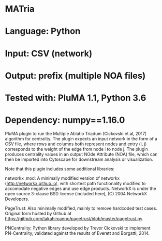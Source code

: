 # MATria
# Language: Python
# Input: CSV (network)
# Output: prefix (multiple NOA files)
# Tested with: PluMA 1.1, Python 3.6
# Dependency: numpy==1.16.0 

PluMA plugin to run the Multiple Ablatio Triadum (Cickovski et al, 2017) algorithm for centrality.
The plugin expects an input network in the form of a CSV file, where rows and columns both
represent nodes and entry (i, j) corresponds to the weight of the edge from node i to node j.
The plugin produces centrality values in an output NOde Attribute (NOA) file, which can then
be imported into Cytoscape for downstream analysis or visualization.

Note that this plugin includes some additional libraries:

networkx_mod: A minimally modified version of networkx (http://networkx.github.io), with shortest path
functionality modified to accomodate negative edges and use edge products.  NetworkX is under
the open source 3-clause BSD license (included here), (C) 2004 NetworkX Developers.

PageTrust: Also minimally modified, mainly to remove hardcoded test cases.  Original form hosted
by Github at https://github.com/takahiroanno/pagetrust/blob/master/pagetrust.py. 

PNCentrality: Python library developed by Trevor Cickovski to implement PN-Centrality, validated
against the results of Everett and Borgatti, 2014.
